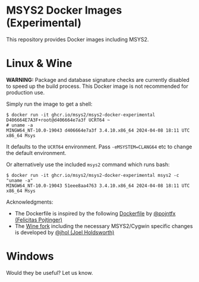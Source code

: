 # MSYS2 Docker Images (Experimental)

This repository provides Docker images including MSYS2.

# Linux & Wine

**WARNING:** Package and database signature checks are currently disabled to
speed up the build process. This Docker image is not recommended for production
use.

Simply run the image to get a shell:

```console
$ docker run -it ghcr.io/msys2/msys2-docker-experimental
D406664E7A3F+root@d406664e7a3f UCRT64 ~
# uname -a
MINGW64_NT-10.0-19043 d406664e7a3f 3.4.10.x86_64 2024-04-08 18:11 UTC x86_64 Msys
```

It defaults to the `UCRT64` environment. Pass `-eMSYSTEM=CLANG64` etc to change the default environment.

Or alternatively use the included `msys2` command which runs bash:

```console
$ docker run -it ghcr.io/msys2/msys2-docker-experimental msys2 -c "uname -a"
MINGW64_NT-10.0-19043 51eee8aa4763 3.4.10.x86_64 2024-04-08 18:11 UTC x86_64 Msys
```

Acknowledgments:

* The Dockerfile is inspired by the following
  [Dockerfile](https://github.com/pojntfx/hydrapp/blob/main/hydrapp/pkg/builders/msi/Dockerfile)
  by [@pojntfx (Felicitas Pojtinger)](https://github.com/pojntfx)
* The [Wine fork](https://gitlab.winehq.org/jhol/wine) including the necessary
  MSYS2/Cygwin specific changes is developed by [@jhol (Joel
  Holdsworth)](https://github.com/jhol)

# Windows

Would they be useful? Let us know.
